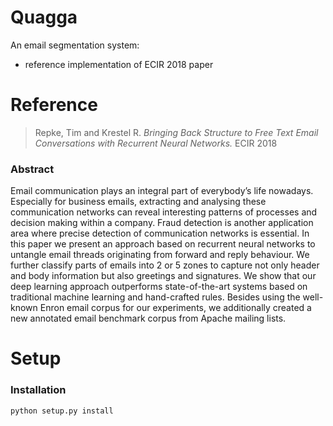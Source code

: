 # Quagga
An email segmentation system:
- reference implementation of ECIR 2018 paper

# Reference

> Repke, Tim and Krestel R. *Bringing Back Structure to Free Text Email Conversations with Recurrent Neural Networks.* ECIR 2018

### Abstract
Email communication plays an integral part of everybody’s
life nowadays. Especially for business emails, extracting and analysing
these communication networks can reveal interesting patterns of processes
and decision making within a company. Fraud detection is another
application area where precise detection of communication networks is
essential. In this paper we present an approach based on recurrent neural
networks to untangle email threads originating from forward and reply
behaviour. We further classify parts of emails into 2 or 5 zones to capture
not only header and body information but also greetings and signatures.
We show that our deep learning approach outperforms state-of-the-art
systems based on traditional machine learning and hand-crafted rules.
Besides using the well-known Enron email corpus for our experiments,
we additionally created a new annotated email benchmark corpus from
Apache mailing lists.

# Setup
### Installation
```python setup.py install```



